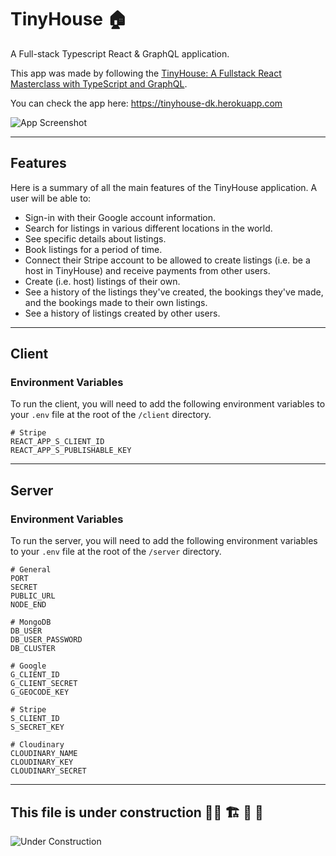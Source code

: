 # TinyHouse 🏠

A Full-stack Typescript React & GraphQL application.

This app was made by following the [TinyHouse: A Fullstack React Masterclass with TypeScript and GraphQL](https://www.newline.co/tinyhouse).

You can check the app here: https://tinyhouse-dk.herokuapp.com

![App Screenshot](https://res.cloudinary.com/d4nylo/image/upload/v1647276795/tinyhouse/tinyhouse-app_tpmapb.png)

---

## Features

Here is a summary of all the main features of the TinyHouse application. A user will be able to:

- Sign-in with their Google account information.
- Search for listings in various different locations in the world.
- See specific details about listings.
- Book listings for a period of time.
- Connect their Stripe account to be allowed to create listings (i.e. be a host in TinyHouse) and receive payments from other users.
- Create (i.e. host) listings of their own.
- See a history of the listings they've created, the bookings they've made, and the bookings made to their own listings.
- See a history of listings created by other users.

---

## Client

### Environment Variables

To run the client, you will need to add the following environment variables to your `.env` file at the root of the `/client` directory.

```
# Stripe
REACT_APP_S_CLIENT_ID
REACT_APP_S_PUBLISHABLE_KEY
```

---

## Server

### Environment Variables

To run the server, you will need to add the following environment variables to your `.env` file at the root of the `/server` directory.

```
# General
PORT
SECRET
PUBLIC_URL
NODE_END

# MongoDB
DB_USER
DB_USER_PASSWORD
DB_CLUSTER

# Google
G_CLIENT_ID
G_CLIENT_SECRET
G_GEOCODE_KEY

# Stripe
S_CLIENT_ID
S_SECRET_KEY

# Cloudinary
CLOUDINARY_NAME
CLOUDINARY_KEY
CLOUDINARY_SECRET
```

---

## This file is under construction 👷‍♂️ 🏗 🚜 🚧

![Under Construction](https://c.tenor.com/FtGd7MNyIqkAAAAd/construction-crane.gif)
